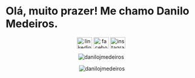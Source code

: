 <h1 align="left">Olá, muito prazer! Me chamo Danilo Medeiros. </h1>


<div display=infline-flex align=center >
  
<p align="center">
  
<a href="https://linkedin.com/in/linkedin.com/in/danilojmedeiros/" target="blank"><img align="center" src="https://raw.githubusercontent.com/rahuldkjain/github-profile-readme-generator/master/src/images/icons/Social/linked-in-alt.svg" alt="linkedin.com/in/danilojmedeiros/" height="30" width="40" /></a>
<a href="https://fb.com/facebook.com/danilodejesusmedeiros/" target="blank"><img align="center" src="https://raw.githubusercontent.com/rahuldkjain/github-profile-readme-generator/master/src/images/icons/Social/facebook.svg" alt="facebook.com/danilodejesusmedeiros/" height="30" width="40" /></a>
<a href="https://instagram.com/instagram.com/danilojmedeiros/" target="blank"><img align="center" src="https://raw.githubusercontent.com/rahuldkjain/github-profile-readme-generator/master/src/images/icons/Social/instagram.svg" alt="instagram.com/danilojmedeiros/" height="30" width="40" /></a> 
</p> 


<div display=flex-wrap align=center>
<p><img src="https://github-readme-stats.vercel.app/api/top-langs?username=danilojmedeiros&show_icons=true&locale=en&layout=compact" alt="danilojmedeiros" /></p>
<p>&nbsp;<img src="https://github-readme-stats.vercel.app/api?username=danilojmedeiros&show_icons=true&locale=en" alt="danilojmedeiros" /></p>
</div>






